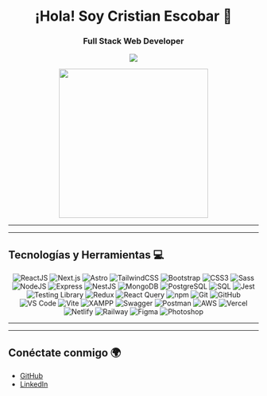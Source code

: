 <h1 align="center">¡Hola!  Soy Cristian Escobar 👋</h1>
<h3 align="center">Full Stack Web Developer</h3>

<p align="center">
  <img src="https://img.shields.io/badge/Full%20Stack%20Developer-%230077B5.svg?style=for-the-badge&logo=developer&logoColor=white"/>
</p>


<p align="center">
  <img src="https://media0.giphy.com/media/v1.Y2lkPTc5MGI3NjExdGliNGs0N2lhMHJ5d2o4NGgyNWtnNDR4bnV3eG4wc2xuMnRzcnVtOSZlcD12MV9pbnRlcm5hbF9naWZfYnlfaWQmY3Q9Zw/LndNjzSh7eaXfkugNC/giphy.gif" width="300"/>
</p>


---

---

## Tecnologías y Herramientas 💻

<p align="center">
  <!-- Frontend -->
  <img src="https://img.shields.io/badge/-ReactJS-%2361DAFB?style=for-the-badge&logo=react&logoColor=black" alt="ReactJS"/>
  <img src="https://img.shields.io/badge/-Next.js-%23000000?style=for-the-badge&logo=next.js&logoColor=white" alt="Next.js"/>
  <img src="https://img.shields.io/badge/-Astro-%23FF5D01?style=for-the-badge&logo=astro&logoColor=white" alt="Astro"/>
  <img src="https://img.shields.io/badge/-TailwindCSS-%2338B2AC?style=for-the-badge&logo=tailwindcss&logoColor=white" alt="TailwindCSS"/>
  <img src="https://img.shields.io/badge/-Bootstrap-%23563D7C?style=for-the-badge&logo=bootstrap&logoColor=white" alt="Bootstrap"/>
  <img src="https://img.shields.io/badge/-CSS3-%231572B6?style=for-the-badge&logo=css3&logoColor=white" alt="CSS3"/>
  <img src="https://img.shields.io/badge/-Sass-%23CC6699?style=for-the-badge&logo=sass&logoColor=white" alt="Sass"/>

  <!-- Backend -->
  <img src="https://img.shields.io/badge/-NodeJS-%23339933?style=for-the-badge&logo=node.js&logoColor=white" alt="NodeJS"/>
  <img src="https://img.shields.io/badge/-Express-%23000000?style=for-the-badge&logo=express&logoColor=white" alt="Express"/>
  <img src="https://img.shields.io/badge/-NestJS-%23E0234E?style=for-the-badge&logo=nestjs&logoColor=white" alt="NestJS"/>

  <!-- Bases de Datos -->
  <img src="https://img.shields.io/badge/-MongoDB-%2347A248?style=for-the-badge&logo=mongodb&logoColor=white" alt="MongoDB"/>
  <img src="https://img.shields.io/badge/-PostgreSQL-%23336791?style=for-the-badge&logo=postgresql&logoColor=white" alt="PostgreSQL"/>
  <img src="https://img.shields.io/badge/-SQL-%234169E1?style=for-the-badge&logo=postgresql&logoColor=white" alt="SQL"/>

  <!-- Testing -->
  <img src="https://img.shields.io/badge/-Jest-%23C21325?style=for-the-badge&logo=jest&logoColor=white" alt="Jest"/>
  <img src="https://img.shields.io/badge/-TestingLibrary-%23E33332?style=for-the-badge&logo=testing-library&logoColor=white" alt="Testing Library"/>

  <!-- State Management & Data -->
  <img src="https://img.shields.io/badge/-Redux-%23764ABC?style=for-the-badge&logo=redux&logoColor=white" alt="Redux"/>
  <img src="https://img.shields.io/badge/-ReactQuery-%23FF4154?style=for-the-badge&logo=react-query&logoColor=white" alt="React Query"/>

  <!-- Dev Tools -->
  <img src="https://img.shields.io/badge/-NPM-%23CB3837?style=for-the-badge&logo=npm&logoColor=white" alt="npm"/>
  <img src="https://img.shields.io/badge/-Git-%23F05032?style=for-the-badge&logo=git&logoColor=white" alt="Git"/>
  <img src="https://img.shields.io/badge/-GitHub-%23121011?style=for-the-badge&logo=github&logoColor=white" alt="GitHub"/>
  <img src="https://img.shields.io/badge/-VS%20Code-%23007ACC?style=for-the-badge&logo=visual-studio-code&logoColor=white" alt="VS Code"/>
  <img src="https://img.shields.io/badge/-Vite-%23646CFF?style=for-the-badge&logo=vite&logoColor=white" alt="Vite"/>
  <img src="https://img.shields.io/badge/-XAMPP-%23FB7A24?style=for-the-badge&logo=xampp&logoColor=white" alt="XAMPP"/>
  <img src="https://img.shields.io/badge/-Swagger-%2385EA2D?style=for-the-badge&logo=swagger&logoColor=black" alt="Swagger"/>
  <img src="https://img.shields.io/badge/-Postman-%23FF6C37?style=for-the-badge&logo=postman&logoColor=white" alt="Postman"/>

  <!-- Cloud & Deploy -->
  <img src="https://img.shields.io/badge/-AWS-%23232F3E?style=for-the-badge&logo=amazon-aws&logoColor=white" alt="AWS"/>
  <img src="https://img.shields.io/badge/-Vercel-%23000000?style=for-the-badge&logo=vercel&logoColor=white" alt="Vercel"/>
  <img src="https://img.shields.io/badge/-Netlify-%23000000?style=for-the-badge&logo=netlify&logoColor=white" alt="Netlify"/>
  <img src="https://img.shields.io/badge/-Railway-%2300A86B?style=for-the-badge&logo=railway&logoColor=white" alt="Railway"/>

  <!-- Diseño -->
  <img src="https://img.shields.io/badge/-Figma-%23000000?style=for-the-badge&logo=figma&logoColor=white" alt="Figma"/>
  <img src="https://img.shields.io/badge/-Photoshop-%23007ACC?style=for-the-badge&logo=adobe-photoshop&logoColor=white" alt="Photoshop"/>
</p>


---

---

## Conéctate conmigo 🌍

- [GitHub](https://github.com/crisescobaro)
- [LinkedIn](https://www.linkedin.com/in/crisescobaro/)



